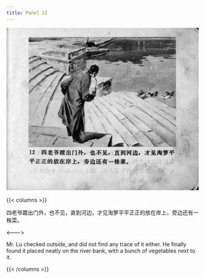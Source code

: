 ```yaml
---
title: Panel 12
---
```


![zhufu panel](./../../images/zhufu/seifert0772_zf_0017_012.jpg)

{{< columns >}}

四老爷踱出门外，也不见，直到河边，才见淘箩平平正正的放在岸上，旁边还有一株菜。

<--->

Mr. Lu checked outside, and did not find any trace of it either. He finally found it placed neatly on the river bank, with a bunch of vegetables next to it.

{{< /columns >}}